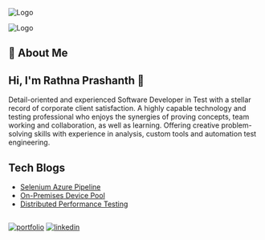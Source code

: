 
![Logo](https://rathnaprashanthcom.files.wordpress.com/2021/08/cropped-rp-logo-v2-modified.png?resize=214%2C214)

![Logo](https://rathnaprashanthcom.files.wordpress.com/2021/11/mybadges-horizontal-1.png)



## 🚀 About Me
## Hi, I'm Rathna Prashanth 👋

Detail-oriented and experienced Software Developer in Test with a stellar record of corporate client satisfaction. A highly capable technology and testing professional who enjoys the synergies of proving concepts, team working and collaboration, as well as learning. Offering creative problem-solving skills with experience in analysis, custom tools and automation test engineering.



## Tech Blogs

 - [Selenium Azure Pipeline](https://rathnaprashanth.com/azure-devops-with-selenium-test-suite-integration/)
 - [On-Premises Device Pool](https://rathnaprashanth.com/on-premises-device-pool-through-appium-grid/)
 - [Distributed Performance Testing](https://rathnaprashanth.com/distributed-performance-testing/)

##

[![portfolio](https://img.shields.io/badge/my_portfolio-000?style=for-the-badge&logo=ko-fi&logoColor=white)](https://rathnaprashanth.com/)
[![linkedin](https://img.shields.io/badge/linkedin-0A66C2?style=for-the-badge&logo=linkedin&logoColor=white)](https://www.linkedin.com/in/rathna-prashanth-2b987b189/)

